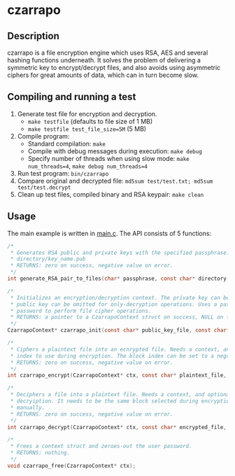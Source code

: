 # czarrapo #

## Description ##
czarrapo is a file encryption engine which uses RSA, AES and several hashing functions underneath. It solves the problem of delivering a symmetric key to encrypt/decrypt files, and also avoids using asymmetric ciphers for great amounts of data, which can in turn become slow.

## Compiling and running a test ##
1. Generate test file for encryption and decryption.
	* `make testfile` (defaults to file size of 1 MB)
	* `make testfile test_file_size=5M` (5 MB)
2. Compile program:
	* Standard compilation: `make`
	* Compile with debug messages during execution: `make debug`
	* Specify number of threads when using slow mode: `make num_threads=4`, `make debug num_threads=4`
3. Run test program: `bin/czarrapo`
4. Compare original and decrypted file: `md5sum test/test.txt; md5sum test/test.decrypt`
5. Clean up test files, compiled binary and RSA keypair: `make clean`

## Usage ##
The main example is written in [main.c](src/main.c). The API consists of 5 functions:

```C
/*
 * Generates RSA public and private keys with the specified passphrase. Saves them to directory/key_name and
 * directory/key_name.pub
 * RETURNS: zero on success, negative value on error.
 */
int generate_RSA_pair_to_files(char* passphrase, const char* directory, const char* key_name, int keylen);

/*
 * Initializes an encryption/decryption context. The private key can be omitted for only-encryption operations; the
 * public key can be omitted for only-decryption operations. Uses a passphrase to open the private key, and a user
 * password to perform file cipher operations.
 * RETURNS: a pointer to a CzarrapoContext struct on success, NULL on failure.
 */
CzarrapoContext* czarrapo_init(const char* public_key_file, const char* private_key_file, const char* passphrase, const char* password, bool fast_mode);

/*
 * Ciphers a plaintext file into an ecnrypted file. Needs a context, and optionally takes a manually selected block
 * index to use during encryption. The block index can be set to a negative value so it is selected automatically.
 * RETURNS: zero on success, negative value on error.
 */
int czarrapo_encrypt(CzarrapoContext* ctx, const char* plaintext_file, const char* encrypted_file, long long int selected_block_index);

/*
 * Deciphers a file into a plaintext file. Needs a context, and optionally takes a manually selected block to use during
 * decryiption. It needs to be the same block selected during encryption. This value can be -1 so the block is found
 * manually.
 * RETURNS: zero on success, negative value on error.
 */
int czarrapo_decrypt(CzarrapoContext* ctx, const char* encrypted_file, const char* decrypted_file, long long int selected_block_index);

/*
 * Frees a context struct and zeroes-out the user password.
 * RETURNS: nothing.
 */
void czarrapo_free(CzarrapoContext* ctx);

```
